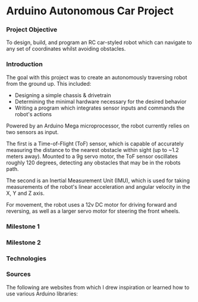 # Arduino Autonomous Car Project

### Project Objective

To design, build, and program an RC car-styled robot which can navigate to any set of coordinates whilst avoiding obstacles.

### Introduction

The goal with this project was to create an autonomously traversing robot from the ground up. This included:
  - Designing a simple chassis & drivetrain
  - Determining the minimal hardware necessary for the desired behavior
  - Writing a program which integrates sensor inputs and commands the robot's actions

Powered by an Arduino Mega microprocessor, the robot currently relies on two sensors as input. 

The first is a Time-of-Flight (ToF) sensor, which is capable of accurately measuring the distance to the nearest obstacle 
within sight (up to ~1.2 meters away). Mounted to a 9g servo motor, the ToF sensor oscillates roughly 120 degrees, detecting 
any obstacles that may be in the robots path.

The second is an Inertial Measurement Unit (IMU), which is used for taking measurements of the robot's linear acceleration
and angular velocity in the X, Y and Z axis.

For movement, the robot uses a 12v DC motor for driving forward and reversing, as well as a larger servo motor for steering
the front wheels.

### Milestone 1

### Milestone 2

### Technologies

### Sources

The following are websites from which I drew inspiration or learned how to use various Arduino libraries:
